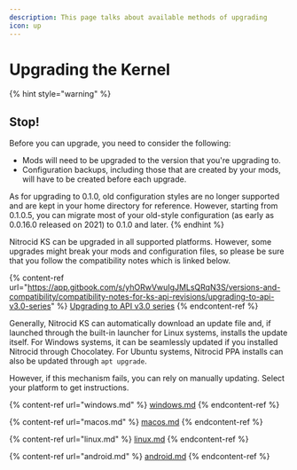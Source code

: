 ```yaml
---
description: This page talks about available methods of upgrading
icon: up
---
```


# Upgrading the Kernel

{% hint style="warning" %}
## Stop!

Before you can upgrade, you need to consider the following:

* Mods will need to be upgraded to the version that you're upgrading to.
* Configuration backups, including those that are created by your mods, will have to be created before each upgrade.

As for upgrading to 0.1.0, old configuration styles are no longer supported and are kept in your home directory for reference. However, starting from 0.1.0.5, you can migrate most of your old-style configuration (as early as 0.0.16.0 released on 2021) to 0.1.0 and later.
{% endhint %}

Nitrocid KS can be upgraded in all supported platforms. However, some upgrades might break your mods and configuration files, so please be sure that you follow the compatibility notes which is linked below.

{% content-ref url="https://app.gitbook.com/s/yhORwVwuIgJMLsQRqN3S/versions-and-compatibility/compatibility-notes-for-ks-api-revisions/upgrading-to-api-v3.0-series" %}
[Upgrading to API v3.0 series](https://app.gitbook.com/s/yhORwVwuIgJMLsQRqN3S/versions-and-compatibility/compatibility-notes-for-ks-api-revisions/upgrading-to-api-v3.0-series)
{% endcontent-ref %}

Generally, Nitrocid KS can automatically download an update file and, if launched through the built-in launcher for Linux systems, installs the update itself. For Windows systems, it can be seamlessly updated if you installed Nitrocid through Chocolatey. For Ubuntu systems, Nitrocid PPA installs can also be updated through `apt upgrade`.

However, if this mechanism fails, you can rely on manually updating. Select your platform to get instructions.

{% content-ref url="windows.md" %}
[windows.md](windows.md)
{% endcontent-ref %}

{% content-ref url="macos.md" %}
[macos.md](macos.md)
{% endcontent-ref %}

{% content-ref url="linux.md" %}
[linux.md](linux.md)
{% endcontent-ref %}

{% content-ref url="android.md" %}
[android.md](android.md)
{% endcontent-ref %}
